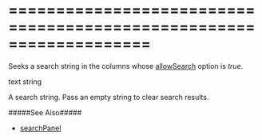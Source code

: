 <!--**
/*-------------------------------------------
    Auto-generated file. Do not modify.
-------------------------------------------

**-->
===================================================================
===================================================================

<!--shortDescription-->
Seeks a search string in the columns whose [allowSearch]({basewidgetpath}/Configuration/columns/#allowSearch) option is *true*.
<!--/shortDescription-->

<!--paramName1-->text<!--/paramName1-->
<!--paramType1-->string<!--/paramType1-->
<!--paramDescription1-->
A search string. Pass an empty string to clear search results.
<!--/paramDescription1-->

<!--fullDescription-->
#####See Also#####
- [searchPanel]({basewidgetpath}/Configuration/searchPanel/)
<!--/fullDescription-->